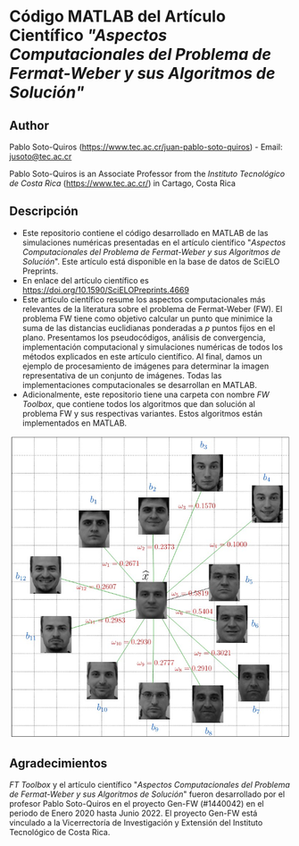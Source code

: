 # Código MATLAB del Artículo Científico *"Aspectos Computacionales del Problema de Fermat-Weber y sus Algoritmos de Solución"*

## Author

Pablo Soto-Quiros (https://www.tec.ac.cr/juan-pablo-soto-quiros) - Email: jusoto@tec.ac.cr

Pablo Soto-Quiros is an Associate Professor from the *Instituto Tecnológico de Costa Rica* (https://www.tec.ac.cr/) in Cartago, Costa Rica


## Descripción

* Este repositorio contiene el código desarrollado en MATLAB de las simulaciones numéricas presentadas en el artículo científico "*Aspectos Computacionales del Problema de Fermat-Weber y sus Algoritmos de Solución*". Este artículo está disponible en la base de datos de SciELO Preprints. 
* En enlace del artículo científico es https://doi.org/10.1590/SciELOPreprints.4669
* Este artículo científico resume los aspectos computacionales más relevantes de la literatura sobre el problema de Fermat-Weber (FW). El problema FW tiene como objetivo calcular un punto que minimice la suma de las distancias euclidianas ponderadas a $p$ puntos fijos en el plano. Presentamos los pseudocódigos, análisis de convergencia, implementación computacional y simulaciones numéricas de todos los métodos explicados en este artículo científico. Al final, damos un ejemplo de procesamiento de imágenes para determinar la imagen representativa de un conjunto de imágenes. Todas las implementaciones computacionales se desarrollan en MATLAB.
* Adicionalmente, este repositorio tiene una carpeta con nombre *FW Toolbox*, que contiene todos los algoritmos que dan solución al problema FW y sus respectivas variantes. Estos algoritmos están implementados en MATLAB.

<p align="center"><img width="750" src="https://github.com/jusotoTEC/fermat_weber/blob/main/img/img1.jpg"></p>

## Agradecimientos

*FT Toolbox* y el artículo científico "*Aspectos Computacionales del Problema de Fermat-Weber y sus Algoritmos de Solución*" fueron desarrollado por el profesor Pablo Soto-Quiros en el proyecto Gen-FW (#1440042) en el periodo de Enero 2020 hasta Junio 2022. El proyecto Gen-FW está vinculado a la Vicerrectoría de Investigación y Extensión del Instituto Tecnológico de Costa Rica.
